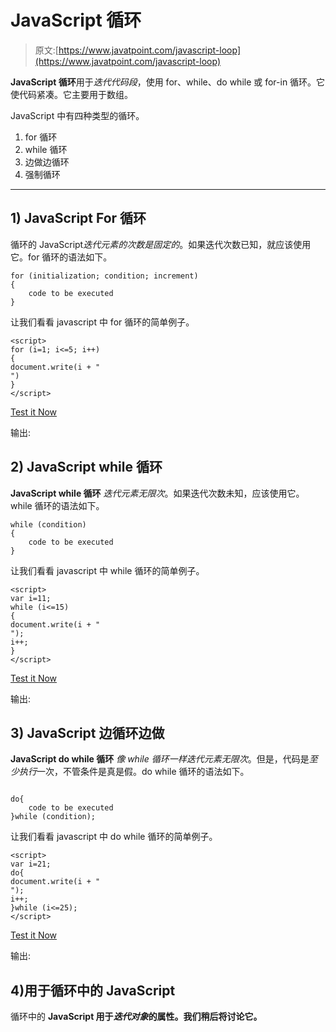 # JavaScript 循环

> 原文:[https://www.javatpoint.com/javascript-loop](https://www.javatpoint.com/javascript-loop)

**JavaScript 循环**用于*迭代代码段*，使用 for、while、do while 或 for-in 循环。它使代码紧凑。它主要用于数组。

JavaScript 中有四种类型的循环。

1.  for 循环
2.  while 循环
3.  边做边循环
4.  强制循环

* * *

## 1) JavaScript For 循环

循环的 JavaScript*迭代元素的次数是固定的*。如果迭代次数已知，就应该使用它。for 循环的语法如下。

```
for (initialization; condition; increment)
{
    code to be executed
}

```

让我们看看 javascript 中 for 循环的简单例子。

```
<script>
for (i=1; i<=5; i++)
{
document.write(i + "
")
}
</script>

```

[Test it Now](https://www.javatpoint.com/oprweb/test.jsp?filename=jsloop1)

输出:

## 2) JavaScript while 循环

**JavaScript while 循环** *迭代元素无限次*。如果迭代次数未知，应该使用它。while 循环的语法如下。

```
while (condition)
{
    code to be executed
}

```

让我们看看 javascript 中 while 循环的简单例子。

```
<script>
var i=11;
while (i<=15)
{
document.write(i + "
");
i++;
}
</script>

```

[Test it Now](https://www.javatpoint.com/oprweb/test.jsp?filename=jsloop2)

输出:

## 3) JavaScript 边循环边做

**JavaScript do while 循环** *像 while 循环一样迭代元素无限次*。但是，代码是*至少执行*一次，不管条件是真是假。do while 循环的语法如下。

```

do{
    code to be executed
}while (condition);

```

让我们看看 javascript 中 do while 循环的简单例子。

```
<script>
var i=21;
do{
document.write(i + "
");
i++;
}while (i<=25);
</script>

```

[Test it Now](https://www.javatpoint.com/oprweb/test.jsp?filename=jsloop3)

输出:

## 4)用于循环中的 JavaScript

循环中的 **JavaScript 用于*迭代对象*的属性。我们稍后将讨论它。**